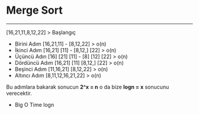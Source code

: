 # Merge Sort 
----------------------
 [16,21,11,8,12,22] > Başlangıç

 - Birini Adım [16,21,11] - [8,12,22] > o(n)
 - İkinci Adım [16,21] [11] - [8,12,] [22] > o(n)
 - Üçüncü Adın [16] [21] [11] - [8] [12] [22] > o(n)
 - Dördüncü Adım [16,21] [11] [8,12,] [22] > o(n)
 - Beşinci Adım [11,16,21] [8,12,22] > o(n)
 - Altıncı Adım [8,11,12,16,21,22] > o(n)

 Bu adımlara bakarak sonucun __2^x = n__ o da bize __logn = x__ sonucunu verecektir.
 
 - Big O Time logn